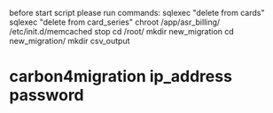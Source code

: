before start script please run commands:
sqlexec "delete from cards"
sqlexec "delete from card_series"
chroot /app/asr_billing/
/etc/init.d/memcached stop
cd /root/
mkdir new_migration
cd new_migration/
mkdir csv_output
# carbon4migration ip_address password
